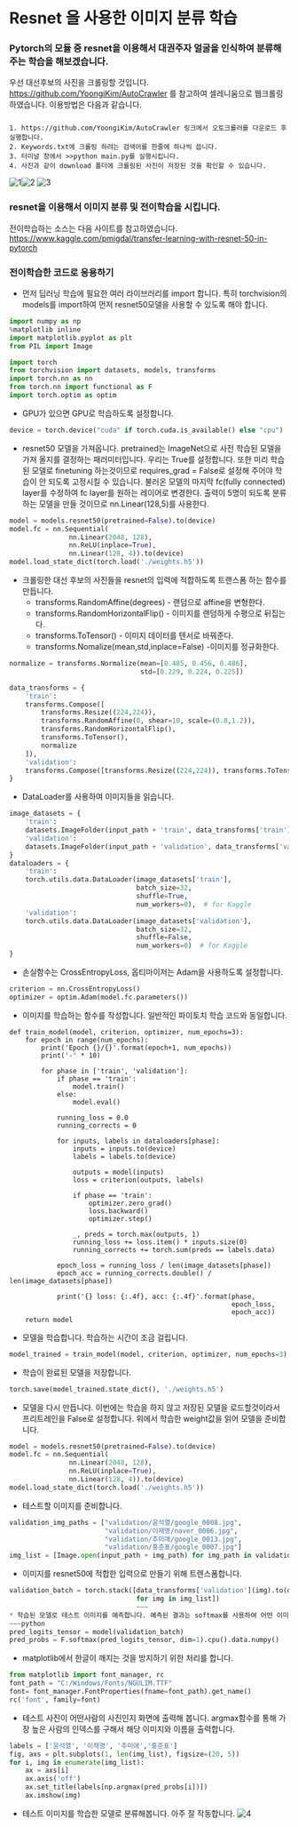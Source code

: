 # Resnet 을 사용한 이미지 분류 학습
### Pytorch의 모듈 중 resnet을 이용해서 대권주자 얼굴을 인식하여 분류해주는 학습을 해보겠습니다.

우선 대선후보의 사진을 크롤링할 것입니다.
https://github.com/YoongiKim/AutoCrawler 를 참고하여 셀레니움으로 웹크롤링 하였습니다.
이용방법은 다음과 같습니다. 

### 
    1. https://github.com/YoongiKim/AutoCrawler 링크에서 오토크롤러를 다운로드 후 실행합니다.
    2. Keywords.txt에 크롤링 하려는 검색어를 한줄에 하나씩 씁니다.
    3. 터미널 창에서 >>python main.py를 실행시킵니다.
    4. 사진과 같이 download 폴더에 크롤링된 사진이 저장된 것을 확인할 수 있습니다.


![1](https://user-images.githubusercontent.com/91925500/135967339-bc168828-0034-4791-9664-30af59af6a8c.png)![2](https://user-images.githubusercontent.com/91925500/135967370-f6b59d7c-53b2-4157-851e-6a668a065fa1.png)
![3](https://user-images.githubusercontent.com/91925500/135967580-25f99b40-ed80-4ff9-899e-0d2ee537d2eb.png)


### resnet을 이용해서 이미지 분류 및 전이학습을 시킵니다.
전이학습하는 소스는 다음 사이트를 참고하였습니다.
https://www.kaggle.com/pmigdal/transfer-learning-with-resnet-50-in-pytorch
### 전이학습한 코드로 응용하기
* 먼저 딥러닝 학습에 필요한 여러 라이브러리를 import 합니다. 특히 torchvision의 models를 import하여 먼저 resnet50모델을 사용할 수 있도록 해야 합니다.
~~~python
import numpy as np
%matplotlib inline
import matplotlib.pyplot as plt
from PIL import Image

import torch
from torchvision import datasets, models, transforms
import torch.nn as nn
from torch.nn import functional as F
import torch.optim as optim
~~~

* GPU가 있으면 GPU로 학습하도록 설정합니다.
~~~python
device = torch.device("cuda" if torch.cuda.is_available() else "cpu")
~~~

* resnet50 모델을 가져옵니다. pretrained는 ImageNet으로 사전 학습된 모델을 가져 올지를 결정하는 패러미터입니다. 우리는 True를 설정합니다.
또한 미리 학습된 모델로 finetuning 하는것이므로 requires_grad = False로 설정해 주어야 학습이 안 되도록 고정시킬 수 있습니다. 불러온 모델의 마지막 fc(fully connected) layer를 수정하여 fc layer를 원하는 레이어로 변경한다. 출력이 5명이 되도록 분류하는 모델을 만들 것이므로 nn.Linear(128,5)를 사용한다.
~~~python
model = models.resnet50(pretrained=False).to(device)
model.fc = nn.Sequential(
               nn.Linear(2048, 128),
               nn.ReLU(inplace=True),
               nn.Linear(128, 4)).to(device)
model.load_state_dict(torch.load('./weights.h5'))
~~~

* 크롤링한 대선 후보의 사진들을 resnet의 입력에 적합하도록 트랜스폼 하는 함수를 만듭니다.
  * transforms.RandomAffine(degrees) - 랜덤으로 affine을 변형한다.
  * transforms.RandomHorizontalFlip() - 이미지를 랜덤하게 수평으로 뒤집는다.
  * transforms.ToTensor() - 이미지 데이터를 텐서로 바꿔준다.
  * transforms.Nomalize(mean,std,inplace=False) -이미지를 정규화한다.
~~~python
normalize = transforms.Normalize(mean=[0.485, 0.456, 0.406],
                                 std=[0.229, 0.224, 0.225])

data_transforms = {
    'train':
    transforms.Compose([
        transforms.Resize((224,224)),
        transforms.RandomAffine(0, shear=10, scale=(0.8,1.2)),
        transforms.RandomHorizontalFlip(),
        transforms.ToTensor(),
        normalize
    ]),
    'validation':
    transforms.Compose([transforms.Resize((224,224)), transforms.ToTensor(),normalize ]),
}
~~~

* DataLoader를 사용하여 이미지들을 읽습니다.
~~~python
image_datasets = {
    'train': 
    datasets.ImageFolder(input_path + 'train', data_transforms['train']),
    'validation': 
    datasets.ImageFolder(input_path + 'validation', data_transforms['validation'])
}
dataloaders = {
    'train':
    torch.utils.data.DataLoader(image_datasets['train'],
                                batch_size=32,
                                shuffle=True,
                                num_workers=0),  # for Kaggle
    'validation':
    torch.utils.data.DataLoader(image_datasets['validation'],
                                batch_size=32,
                                shuffle=False,
                                num_workers=0)  # for Kaggle
}
~~~

* 손실함수는 CrossEntropyLoss, 옵티마이저는 Adam을 사용하도록 설정합니다.
~~~python
criterion = nn.CrossEntropyLoss()
optimizer = optim.Adam(model.fc.parameters())
~~~

* 이미지를 학습하는 함수를 작성합니다. 일반적인 파이토치 학습 코드와 동일합니다.
~~~
def train_model(model, criterion, optimizer, num_epochs=3):
    for epoch in range(num_epochs):
        print('Epoch {}/{}'.format(epoch+1, num_epochs))
        print('-' * 10)

        for phase in ['train', 'validation']:
            if phase == 'train':
                model.train()
            else:
                model.eval()

            running_loss = 0.0
            running_corrects = 0

            for inputs, labels in dataloaders[phase]:
                inputs = inputs.to(device)
                labels = labels.to(device)

                outputs = model(inputs)
                loss = criterion(outputs, labels)

                if phase == 'train':
                    optimizer.zero_grad()
                    loss.backward()
                    optimizer.step()

                _, preds = torch.max(outputs, 1)
                running_loss += loss.item() * inputs.size(0)
                running_corrects += torch.sum(preds == labels.data)

            epoch_loss = running_loss / len(image_datasets[phase])
            epoch_acc = running_corrects.double() / len(image_datasets[phase])

            print('{} loss: {:.4f}, acc: {:.4f}'.format(phase,
                                                        epoch_loss,
                                                        epoch_acc))
    return model
~~~
* 모델을 학습합니다. 학습하는 시간이 조금 걸립니다.
~~~python
model_trained = train_model(model, criterion, optimizer, num_epochs=3)
~~~

* 학습이 완료된 모델을 저장합니다.
~~~python
torch.save(model_trained.state_dict(), './weights.h5')
~~~

* 모델을 다시 만듭니다. 이번에는 학습을 하지 않고 저장된 모델을 로드할것이라서 프리트레인을 False로 설정합니다. 위에서 학습한 weight값을 읽어 모델을 준비합니다.
~~~python
model = models.resnet50(pretrained=False).to(device)
model.fc = nn.Sequential(
               nn.Linear(2048, 128),
               nn.ReLU(inplace=True),
               nn.Linear(128, 4)).to(device)
model.load_state_dict(torch.load('./weights.h5'))
~~~

* 테스트할 이미지를 준비합니다.
~~~python
validation_img_paths = ["validation/윤석열/google_0008.jpg",
                        "validation/이재명/naver_0006.jpg",
                        "validation/추미애/google_0013.jpg",
                        "validation/홍준표/google_0007.jpg"]
img_list = [Image.open(input_path + img_path) for img_path in validation_img_paths]
~~~

* 이미지를 resnet50에 적합한 입력으로 만들기 위해 트렌스폼합니다.
~~~python
validation_batch = torch.stack([data_transforms['validation'](img).to(device)
                                for img in img_list])
                                ~~~
* 학습된 모델로 테스트 이미지를 예측합니다. 예측된 결과는 softmax를 사용하여 어떤 이미지로 분류되는지 확률을 보여줍니다.
~~~python
pred_logits_tensor = model(validation_batch)
pred_probs = F.softmax(pred_logits_tensor, dim=1).cpu().data.numpy()
~~~
* matplotlib에서 한글이 깨지는 것을 방지하기 위한 처리를 합니다.
~~~python
from matplotlib import font_manager, rc
font_path = "C:/Windows/Fonts/NGULIM.TTF"
font= font_manager.FontProperties(fname=font_path).get_name()
rc('font', family=font)
~~~

* 테스트 사진이 어떤사람의 사진인지 화면에 출력해 봅니다. argmax함수를 통해 가장 높은 사람의 인덱스를 구해서 해당 이미지와 이름을 출력합니다.
~~~python
labels = ['윤석열', '이재명', '추미애','홍준표']
fig, axs = plt.subplots(1, len(img_list), figsize=(20, 5))
for i, img in enumerate(img_list):
    ax = axs[i]
    ax.axis('off')
    ax.set_title(labels[np.argmax(pred_probs[i])])
    ax.imshow(img)
~~~
* 테스트 이미지를 학습한 모델로 분류해봅니다. 아주 잘 작동합니다.
![4](https://user-images.githubusercontent.com/91925500/135976367-c224657b-d43e-43bf-9803-97ff52b27988.PNG)

